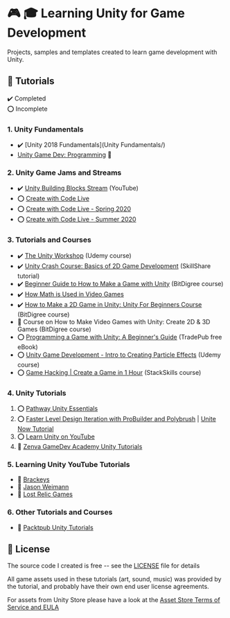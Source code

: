 # :video_game: :mortar_board: Learning Unity for Game Development

Projects, samples and templates created to learn game development with Unity.

## :beginner: Tutorials

:heavy_check_mark: Completed  
:o: Incomplete

### 1. Unity Fundamentals

- :heavy_check_mark: [Unity 2018 Fundamentals](Unity Fundamentals/)
- [Unity Game Dev: Programming](https://app.pluralsight.com/paths/skill/unity-game-dev-courses-programming) :link:

### 2. Unity Game Jams and Streams

- :heavy_check_mark: [Unity Building Blocks Stream](https://www.youtube.com/watch?v=Ip6ZaNisyTE) (YouTube)
- :o: [Create with Code Live](Create-with-Code/)
- :o: [Create with Code Live - Spring 2020](Create-with-Code-Live-Spring-2020/)
- :o: [Create with Code Live - Summer 2020](Create-with-Code-Live-Summer-2020/)

### 3. Tutorials and Courses

- :heavy_check_mark: [The Unity Workshop](The-Unity-Workshop/) (Udemy course)
- :heavy_check_mark: [Unity Crash Course: Basics of 2D Game Development](https://skl.sh/3dU9o2v) (SkillShare tutorial)
- :heavy_check_mark: [Beginner Guide to How to Make a Game with Unity](Beginner-Guide-to-How-to-Make-a-Game-with-Unity/) (BitDigree course)
- :heavy_check_mark: [How Math is Used in Video Games](How-Math-is-Used-in-Video-Games/)
- :heavy_check_mark: [How to Make a 2D Game in Unity: Unity For Beginners Course](How-to-Make-a-2D-Game-in-Unity/) (BitDigree course)
- :construction: Course on How to Make Video Games with Unity: Create 2D & 3D Games (BitDigree course)
- :o: [Programming a Game with Unity: A Beginner's Guide](Programming-a-Game-with-Unity/) (TradePub free eBook)
- :o: [Unity Game Development - Intro to Creating Particle Effects](Intro-to-Creating-Particle-Effects/) (Udemy course)
- :o: [Game Hacking | Create a Game in 1 Hour](Game-Hacking-Create-a-Game-in-an-Hour/) (StackSkills course)

### 4. Unity Tutorials

1. :o: [Pathway Unity Essentials](Pathway-Unity-Essentials/)
2. :o: [Faster Level Design Iteration with ProBuilder and Polybrush](ProBuilderPolyBrushDemo/) | [Unite Now Tutorial](https://resources.unity.com/unitenow/onlinesessions/faster-level-design-iteration-with-probuilder-and-polybrush)
3. :o: [Learn Unity on YouTube](Learn-Unity-YouTube-Tutorials/)
4. :construction: [Zenva GameDev Academy Unity Tutorials](Zenva-GameDev-Academy-Unity-Tutorials/)

### 5. Learning Unity YouTube Tutorials

- :file_folder: [Brackeys](Learn-Unity-YouTube-Tutorials/docs/Brackeys.md)
- :file_folder: [Jason Weimann](Learn-Unity-YouTube-Tutorials/docs/Brackeys.md)
- :file_folder: [Lost Relic Games](Learn-Unity-YouTube-Tutorials/docs/Brackeys.md)

### 6. Other Tutorials and Courses

- :file_folder: [Packtpub Unity Tutorials](Packtpub-Unity-Tutorials/)

## :page_with_curl: License

The source code I created is free -- see the [LICENSE](UNLICENSE) file for details

All game assets used in these tutorials (art, sound, music) was provided by the tutorial, and probably have their own end user license agreements.

For assets from Unity Store please have a look at the [Asset Store Terms of Service and EULA](https://unity3d.com/legal/as_terms)
